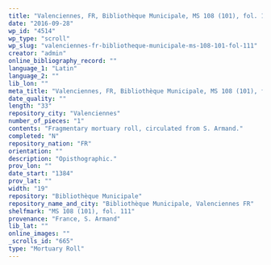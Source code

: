```yaml
---
title: "Valenciennes, FR, Bibliothèque Municipale, MS 108 (101), fol. 111"
date: "2016-09-28"
wp_id: "4514"
wp_type: "scroll"
wp_slug: "valenciennes-fr-bibliotheque-municipale-ms-108-101-fol-111"
creator: "admin"
online_bibliography_record: ""
language_1: "Latin"
language_2: ""
lib_lon: ""
meta_title: "Valenciennes, FR, Bibliothèque Municipale, MS 108 (101), fol. 111"
date_quality: ""
length: "33"
repository_city: "Valenciennes"
number_of_pieces: "1"
contents: "Fragmentary mortuary roll, circulated from S. Armand."
completed: "N"
repository_nation: "FR"
orientation: ""
description: "Opisthographic."
prov_lon: ""
date_start: "1384"
prov_lat: ""
width: "19"
repository: "Bibliothèque Municipale"
repository_name_and_city: "Bibliothèque Municipale, Valenciennes FR"
shelfmark: "MS 108 (101), fol. 111"
provenance: "France, S. Armand"
lib_lat: ""
online_images: ""
_scrolls_id: "665"
type: "Mortuary Roll"
---
```



